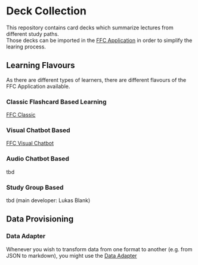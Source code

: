 # Deck Collection
This repository contains card decks which summarize lectures from different study paths.  
Those decks can be imported in the [FFC Application](https://fancy-flashcard.github.io/ffc/#/) in order to simplify the learing process.

## Learning Flavours
As there are different types of learners, there are different flavours of the FFC Application available.

### Classic Flashcard Based Learning
[FFC Classic](https://fancy-flashcard.github.io/ffc/#/)

### Visual Chatbot Based
[FFC Visual Chatbot](https://fancy-flashcard.github.io/ffc-extended/#/)

### Audio Chatbot Based
tbd

### Study Group Based
tbd (main developer: Lukas Blank)  

## Data Provisioning
### Data Adapter
Whenever you wish to transform data from one format to another (e.g. from JSON to markdown), you might use the [Data Adapter]()